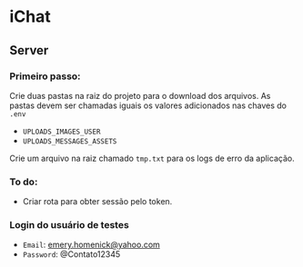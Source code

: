 # iChat

## Server
### Primeiro passo: 

Crie duas pastas na raiz do projeto para o download dos arquivos. As pastas devem ser chamadas iguais os valores adicionados nas chaves do `.env`
- `UPLOADS_IMAGES_USER`
- `UPLOADS_MESSAGES_ASSETS`

Crie um arquivo na raiz chamado `tmp.txt` para os logs de erro da aplicação.

### To do:
- Criar rota para obter sessão pelo token.

### Login do usuário de testes
- `Email`: emery.homenick@yahoo.com
- `Password`: @Contato12345